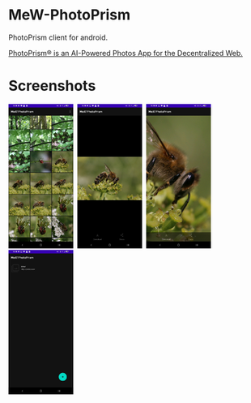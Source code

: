 # MeW-PhotoPrism
PhotoPrism client for android.

[PhotoPrism® is an AI-Powered Photos App for the Decentralized Web.](https://github.com/photoprism/photoprism)

# Screenshots

<img src="https://raw.githubusercontent.com/konachan700/MeW-PhotoPrism/main/img/Screenshot_20220712-141905586.jpg" alt="alt text" width="128px">&nbsp;&nbsp;<img src="https://raw.githubusercontent.com/konachan700/MeW-PhotoPrism/main/img/Screenshot_20220712-141920891.jpg" alt="alt text" width="128px">&nbsp;&nbsp;<img src="https://raw.githubusercontent.com/konachan700/MeW-PhotoPrism/main/img/Screenshot_20220712-141933113.jpg" alt="alt text" width="128px">&nbsp;&nbsp;<img src="https://raw.githubusercontent.com/konachan700/MeW-PhotoPrism/main/img/Screenshot_20220712-141944798.jpg" alt="alt text" width="128px">&nbsp;&nbsp;
